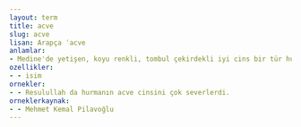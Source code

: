 ```yaml
---
layout: term
title: acve
slug: acve
lisan: Arapça ʿacve
anlamlar:
- Medine'de yetişen, koyu renkli, tombul çekirdekli iyi cins bir tür hurma
ozellikler:
- - isim
ornekler:
- - Resulullah da hurmanın acve cinsini çok severlerdi.
orneklerkaynak:
- - Mehmet Kemal Pilavoğlu
---
```

